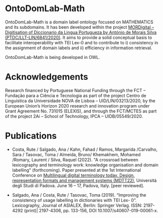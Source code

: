 # OntoDomLab-Math
OntoDomLab-Math is a domain label ontology focused on MATHEMATICS and its subdomains. It has been developed within the project [MORDigital – Digitisation of Diccionario da Lingua Portugueza by António de Morais Silva (PTDC/LLT-LIN/6841/2020)](https://mordigital.fcsh.unl.pt/en/about/). It aims to provide a solid conceptual basis to facilitate interoperability with TEI Lex-0 and to contribute to i) consistency in the assignment of domain labels and ii) efficiency in information retrieval.

OntoDomLab-Math is being developed in OWL.

# Acknowledgements
Research financed by Portuguese National Funding through the FCT – Fundação para a Ciência e Tecnologia as part of the 
project Centro de Linguística da Universidade NOVA de Lisboa – UID/LIN/03213/2020, by the European Union’s Horizon 2020 
research and innovation program under Grant Agreement No. 731015 (ELEXIS), and through the FCT/MCTES as part of the 
project 2Ai – School of Technology, IPCA – UIDB/05549/2020.

# Publications

- Costa, Rute / Salgado, Ana / Kahn, Fahad / Ramos, Margarida /Carvalho, Sara / Tasovac, Toma / Almeida, Bruno/ Khemakhem, Mohamed /Romary, Laurent / Silva, Raquel (2022). "A crossroad between lexicography and terminology work: knowledge organisation and domain labelling" (forthcoming).
Paper presented at the 1st International Conference on [Multilingual digital terminology today. Design, representation formats and management systems (MDTT22)](http://www.maldura.unipd.it/digital-terminology/en/), Università degli Studi di Padova. June 16 – 17, Padova, Italy. [peer reviewed]. 

- Salgado, Ana / Costa, Rute / Tasovac, Toma (2019). “Improving the consistency of usage labelling in dictionaries with TEI Lex-
0”. Lexicography, Journal of ASIALEX, Berlin: Springer Verlag. ISSN: 2197-4292 (print)| 2197-4306, pp. 133-156, DOI 
10.1007/s40607-019-00061-x.
